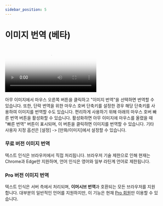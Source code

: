 ```yaml
---
sidebar_position: 5
---
```


# 이미지 번역 (베타)

<video
  controls
  poster="https://s.immersivetranslate.com/static/extension/images/image_tansalte_intro-qkKVLH.png"
  src="https://s.immersivetranslate.com/assets/r2-uploads/image_trabslate_zh-m4e2UQzQZGiM7cHr.mp4"
/>

아무 이미지에서 마우스 오른쪽 버튼을 클릭하고 "이미지 번역"을 선택하면 번역할 수 있습니다. 또한, 단락 번역을 위한 마우스 호버 단축키를 설정한 경우 해당 단축키를 사용하여 이미지를 번역할 수도 있습니다. 편리하게 사용하기 위해 아래의 마우스 호버 빠른 번역 버튼을 활성화할 수 있습니다. 활성화하면 아무 이미지에 마우스를 올렸을 때 "빠른 번역" 버튼이 표시되며, 이 버튼을 클릭하면 이미지를 번역할 수 있습니다. 기타 사용자 지정 옵션은 [설정] -> [만화/이미지]에서 설정할 수 있습니다.

### 무료 버전 이미지 번역

텍스트 인식은 브라우저에서 직접 처리됩니다. 브라우저 기술 제한으로 인해 현재는 Chrome과 Edge만 지원하며, 언어 인식은 영어와 일부 라틴계 언어로 제한됩니다.

### Pro 버전 이미지 번역

텍스트 인식은 서버 측에서 처리되며, **이머시브 번역**과 호환되는 모든 브라우저를 지원합니다. 대부분의 일반적인 언어를 지원하지만, 이 기능은 현재 [Pro 회원](https://immersivetranslate.com/auth/pricing/?utm_source=officialSite&utm_medium=usageDoc&utm_campaign=usageDocImage)만 이용할 수 있습니다.
